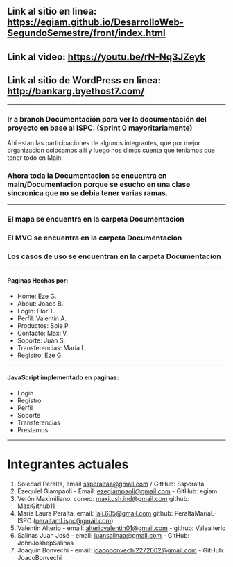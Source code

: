 ## Link al sitio en linea: https://egiam.github.io/DesarrolloWeb-SegundoSemestre/front/index.html

## Link al video: https://youtu.be/rN-Nq3JZeyk

## Link al sitio de WordPress en linea: http://bankarg.byethost7.com/

---

### Ir a branch Documentación para ver la documentación del proyecto en base al ISPC. (Sprint 0 mayoritariamente)

Ahí estan las participaciones de algunos integrantes, que por mejor organizacion colocamos alli y luego nos dimos cuenta que teniamos que tener todo en Main.

### Ahora toda la Documentacion se encuentra en main/Documentacion porque se esucho en una clase sincronica que no se debia tener varias ramas.

---

### El mapa se encuentra en la carpeta Documentacion

### El MVC se encuentra en la carpeta Documentacion

### Los casos de uso se encuentran en la carpeta Documentacion

---

#### Paginas Hechas por:

- Home: Eze G.
- About: Joaco B.
- Login: Flor T.
- Perfil: Valentin A.
- Productos: Sole P.
- Contacto: Maxi V.
- Soporte: Juan S.
- Transferencias: Maria L.
- Registro: Eze G.

---

#### JavaScript implementado en paginas:
 - Login
 - Registro
 - Perfil
 - Soporte
 - Transferencias
 - Prestamos

---

# Integrantes actuales

1. Soledad Peralta, email ssperaltaa@gmail.com / GitHub: Ssperalta
2. Ezequiel Giampaoli - Email: ezegiampaoli@gmail.com - GitHub: egiam
3. Verón Maximiliano. correo: maxi.ush.ind@gmail.com github: MaxiGithub11
4. Maria Laura Peralta, email: lali.635@gmail.com github: PeraltaMariaL-ISPC (peraltaml.ispc@gmail.com)
5. Valentin Alterio - email: alteriovalentin01@gmail.com - github: Valealterio
6. Salinas Juan José - email: juansalinaa@gmail.com - GitHub: JohnJoshepSalinas
7. Joaquin Bonvechi - email: joacobonvechi2272002@gmail.com - GitHub: JoacoBonvechi
